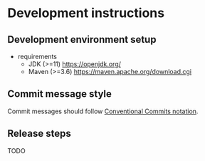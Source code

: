 # Development instructions

## Development environment setup

- requirements
    - JDK (>=11) <https://openjdk.org/>
    - Maven (>=3.6) <https://maven.apache.org/download.cgi>

## Commit message style

Commit messages should follow [Conventional Commits notation](https://www.conventionalcommits.org/en/v1.0.0/#summary).


## Release steps

TODO

